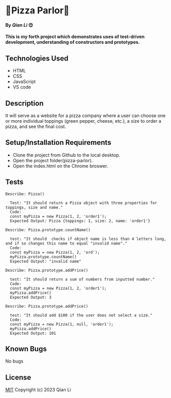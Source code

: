 # 🍕Pizza Parlor🍕

#### By _Qian Li_ 😊

#### This is my forth project which demonstrates uses of test-driven development, understanding of constructors and prototypes. 

## Technologies Used

* HTML
* CSS
* JavaScript
* VS code

## Description

It will serve as a website for a pizza company where a user can choose one or more individual toppings (green pepper, cheese, etc.), a size to order a pizza, and see the final cost.

## Setup/Installation Requirements

* Clone the project from Github to the local desktop.
* Open the project folder(pizza-parlor).
* Open the index.html on the Chrome broswer.

## Tests
```
Describe: Pizza()

  Test: "It should return a Pizza object with three properties for toppings, size and name."
  Code: 
  const myPizza = new Pizza(1, 2, 'order1');
  Expected Output: Pizza {toppings: 1, size: 2, name: 'order1'}

Describe: Pizza.prototype.countName()

  test: "It should  checks if object name is less than 4 letters long, and if so changes this name to equal "invalid name"."
  Code:
  const myPizza = new Pizza(1, 2, 'ord');
  myPizza.prototype.countName()
  Expected Output: "invalid name"
  
Describe: Pizza.prototype.addPrice()

  test: "It should return a sum of numbers from inputted number."
  Code:
  const myPizza = new Pizza(1, 2, 'order1');
  myPizza.addPrice()
  Expected Output: 3

Describe: Pizza.prototype.addPrice()

  test: "It should add $100 if the user does not select a size."
  Code:
  const myPizza = new Pizza(1, null, 'order1');
  myPizza.addPrice()
  Expected Output: 101   
```

## Known Bugs

No bugs 

## License
[MIT](license.txt)
Copyright (c) 2023 Qian Li